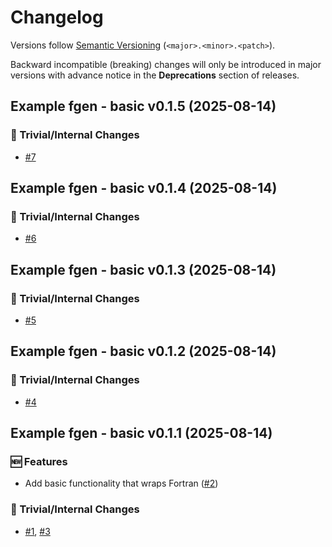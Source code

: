 # Changelog

Versions follow [Semantic Versioning](https://semver.org/) (`<major>.<minor>.<patch>`).

Backward incompatible (breaking) changes will only be introduced in major versions
with advance notice in the **Deprecations** section of releases.

<!--
You should *NOT* be adding new changelog entries to this file,
this file is managed by towncrier.
See `changelog/README.md`.

You *may* edit previous changelogs to fix problems like typo corrections or such.
To add a new changelog entry, please see
`changelog/README.md`
and https://pip.pypa.io/en/latest/development/contributing/#news-entries,
noting that we use the `changelog` directory instead of news,
markdown instead of restructured text and use slightly different categories
from the examples given in that link.
-->

<!-- towncrier release notes start -->

## Example fgen - basic v0.1.5 (2025-08-14)

### 🔧 Trivial/Internal Changes

- [#7](https://github.com/openscm/example-fgen-basic/pull/7)


## Example fgen - basic v0.1.4 (2025-08-14)

### 🔧 Trivial/Internal Changes

- [#6](https://github.com/openscm/example-fgen-basic/pull/6)


## Example fgen - basic v0.1.3 (2025-08-14)

### 🔧 Trivial/Internal Changes

- [#5](https://github.com/openscm/example-fgen-basic/pull/5)


## Example fgen - basic v0.1.2 (2025-08-14)

### 🔧 Trivial/Internal Changes

- [#4](https://github.com/openscm/example-fgen-basic/pull/4)


## Example fgen - basic v0.1.1 (2025-08-14)

### 🆕 Features

- Add basic functionality that wraps Fortran ([#2](https://github.com/openscm/example-fgen-basic/pull/2))

### 🔧 Trivial/Internal Changes

- [#1](https://github.com/openscm/example-fgen-basic/pull/1), [#3](https://github.com/openscm/example-fgen-basic/pull/3)
